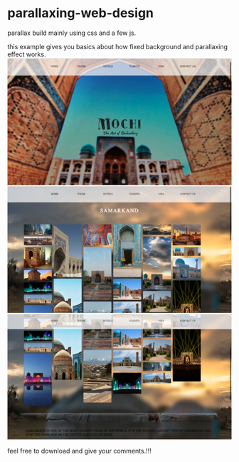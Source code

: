 # parallaxing-web-design


parallax build mainly using css and a few js.

this example gives you basics about how fixed background and parallaxing effect works.
![Screenshot](mainpage.png)
![Screenshot](pages1.png)
![Screenshot](pages.png)

feel free to download and give your comments.!!!
